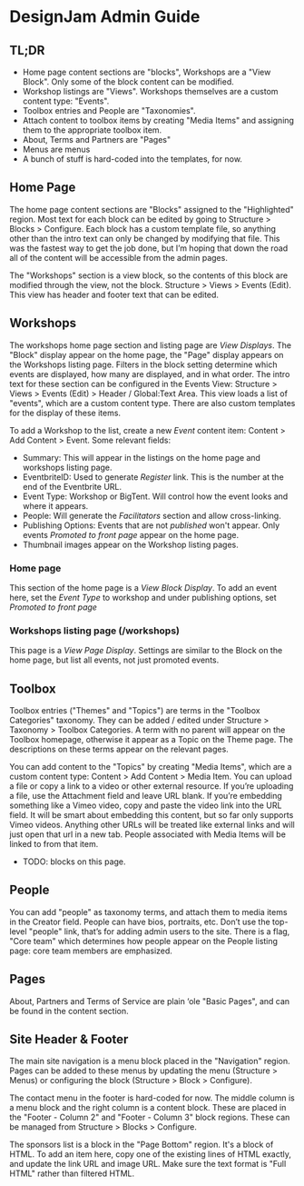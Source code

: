 # DesignJam Admin Guide

## TL;DR
 - Home page content sections are "blocks", Workshops are a "View Block". Only some of the block content can be modified.
 - Workshop listings are "Views". Workshops themselves are a custom content type: "Events".
 - Toolbox entries and People are "Taxonomies".
 - Attach content to toolbox items by creating "Media Items" and assigning them to the appropriate toolbox item.
 - About, Terms and Partners are "Pages"
 - Menus are menus
 - A bunch of stuff is hard-coded into the templates, for now.

## Home Page
The home page content sections are "Blocks" assigned to the "Highlighted" region. Most text for each block can be edited by going to Structure > Blocks > Configure. Each block has a custom template file, so anything other than the intro text can only be changed by modifying that file. This was the fastest way to get the job done, but I’m hoping that down the road all of the content will be accessible from the admin pages.

The "Workshops" section is a view block, so the contents of this block are modified through the view, not the block. Structure > Views > Events (Edit). This view has header and footer text that can be edited.

## Workshops
The workshops home page section and listing page are *View Displays*. The "Block" display appear on the home page, the "Page" display appears on the Workshops listing page. Filters in the block setting determine which events are displayed, how many are displayed, and in what order. The intro text for these section can be configured in the Events View: Structure > Views > Events (Edit) > Header / Global:Text Area. This view loads a list of "events", which are a custom content type. There are also custom templates for the display of these items.

To add a Workshop to the list, create a new *Event* content item: Content > Add Content > Event. Some relevant fields:

 - Summary: This will appear in the listings on the home page and workshops listing page.
 - EventbriteID: Used to generate *Register* link. This is the number at the end of the Eventbrite URL.
 - Event Type: Workshop or BigTent. Will control how the event looks and where it appears.
 - People: Will generate the *Facilitators* section and allow cross-linking.
 - Publishing Options: Events that are not *published* won't appear. Only events *Promoted to front page* appear on the home page.
 - Thumbnail images appear on the Workshop listing pages.

### Home page
This section of the home page is a *View Block Display*.  To add an event here, set the *Event Type* to workshop and under publishing options, set *Promoted to front page*

### Workshops listing page (/workshops)
This page is a *View Page Display*. Settings are similar to the Block on the home page, but list all events, not just promoted events.

## Toolbox
Toolbox entries ("Themes" and "Topics") are terms in the "Toolbox Categories" taxonomy. They can be added / edited under Structure > Taxonomy > Toolbox Categories. A term with no parent will appear on the Toolbox homepage, otherwise it appear as a Topic on the Theme page. The descriptions on these terms appear on the relevant pages.

You can add content to the "Topics" by creating "Media Items", which are a custom content type: Content > Add Content > Media Item. You can upload a file or copy a link to a video or other external resource. If you’re uploading a file, use the Attachment field and leave URL blank. If you’re embedding something like a Vimeo video, copy and paste the video link into the URL field. It will be smart about embedding this content, but so far only supports Vimeo videos. Anything other URLs will be treated like external links and will just open that url in a new tab. People associated with Media Items will be linked to from that item.

 - TODO: blocks on this page.

## People
You can add "people" as taxonomy terms, and attach them to media items in the Creator field. People can have bios, portraits, etc. Don’t use the top-level "people" link, that’s for adding admin users to the site. There is a flag, "Core team" which determines how people appear on the People listing page: core team members are emphasized.

## Pages
About, Partners and Terms of Service are plain ‘ole "Basic Pages", and can be found in the content section.  

## Site Header & Footer
The main site navigation is a menu block placed in the "Navigation" region. Pages can be added to these menus by updating the menu (Structure > Menus) or configuring the block (Structure > Block > Configure).

The contact menu in the footer is hard-coded for now. The middle column is a menu block and the right column is a content block. These are placed in the "Footer - Column 2" and "Footer - Column 3" block regions. These can be managed from Structure > Blocks > Configure.

The sponsors list is a block in the "Page Bottom" region. It's a block of HTML. To add an item here, copy one of the existing lines of HTML exactly, and update the link URL and image URL. Make sure the text format is "Full HTML" rather than filtered HTML.  
